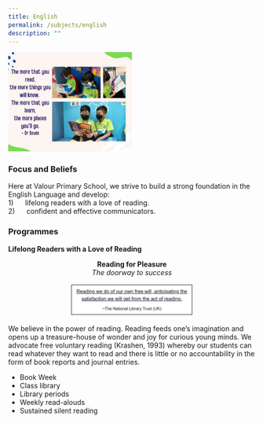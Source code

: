 ```yaml
---
title: English
permalink: /subjects/english
description: ""
---
```

<img src="/images/english.jpg" 
     style="width:50%">
		 
### Focus and Beliefs
Here at Valour Primary School, we strive to build a strong foundation in the English Language and develop: <br>
1)      lifelong readers with a love of reading. <br>
2)      confident and effective communicators.

### Programmes
**Lifelong Readers with a Love of Reading**

<center>
<strong> Reading for Pleasure </strong><br>
<i> The doorway to success </i>

<img src="/images/english1.png" 
     style="width:50%">

</center>

We believe in the power of reading. Reading feeds one’s imagination and opens up a treasure-house of wonder and joy for curious young minds. We advocate free voluntary reading (Krashen, 1993) whereby our students can read whatever they want to read and there is little or no accountability in the form of book reports and journal entries. 
* Book Week
* Class library
* Library periods
* Weekly read-alouds
* Sustained silent reading